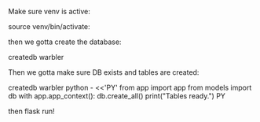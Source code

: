 Make sure venv is active:

source venv/bin/activate:

then we gotta create the database:

createdb warbler

Then we gotta make sure DB exists and tables are created:

createdb warbler 
python - <<'PY'
from app import app
from models import db
with app.app_context():
    db.create_all()
    print("Tables ready.")
PY

then flask run!

